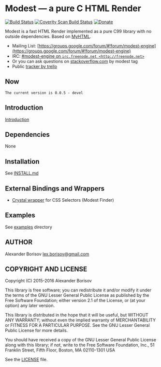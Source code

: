 # Modest — a pure C HTML Render

[![Build Status](https://travis-ci.org/lexborisov/Modest.svg?branch=master)](https://travis-ci.org/lexborisov/Modest)
[![Coverity Scan Build Status](https://scan.coverity.com/projects/11105/badge.svg)](https://scan.coverity.com/projects/lexborisov-modest)
[![Donate](https://img.shields.io/badge/Donate-PayPal-blue.svg)](https://www.paypal.com/cgi-bin/webscr?cmd=_s-xclick&hosted_button_id=L59E49K2NVUHE)

Modest is a fast HTML Render implemented as a pure C99 library with no outside dependencies. Based on [MyHTML](https://github.com/lexborisov/myhtml).

* Mailing List: [https://groups.google.com/forum/#!forum/modest-engine](https://groups.google.com/forum/#!forum/modest-engine)
* IRC: [#modest-engine on `irc.freenode.net <http://freenode.net>`](http://webchat.freenode.net?channels=%23modest-engine)
* Or you can ask questions on [stackoverflow.com](https://stackoverflow.com/questions/ask?tags=modest) by modest tag
* Public [tracker by trello](https://trello.com/b/sdqpT8Ep/modest)

## Now

```text
The current version is 0.0.5 - devel
```

## Introduction

[Introduction](https://lexborisov.github.io/Modest/)

## Dependencies

None

## Installation

See [INSTALL.md](https://github.com/lexborisov/Modest/blob/master/INSTALL.md)

## External Bindings and Wrappers
* [Crystal wrapper](https://github.com/kostya/modest) for CSS Selectors (Modest Finder)

## Examples

See [examples](https://github.com/lexborisov/modest/tree/master/examples) directory

## AUTHOR

Alexander Borisov <lex.borisov@gmail.com>

## COPYRIGHT AND LICENSE

Copyright (C) 2015-2016 Alexander Borisov

This library is free software; you can redistribute it and/or modify it under the terms of the GNU Lesser General Public License as published by the Free Software Foundation; either version 2.1 of the License, or (at your option) any later version.

This library is distributed in the hope that it will be useful, but WITHOUT ANY WARRANTY; without even the implied warranty of MERCHANTABILITY or FITNESS FOR A PARTICULAR PURPOSE.  See the GNU Lesser General Public License for more details.

You should have received a copy of the GNU Lesser General Public License along with this library; if not, write to the Free Software Foundation, Inc., 51 Franklin Street, Fifth Floor, Boston, MA  02110-1301 USA

See the [LICENSE] file.


[LICENSE]: https://github.com/lexborisov/myhtml/blob/master/LICENSE

